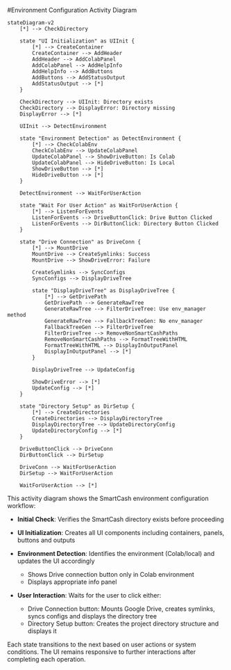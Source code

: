 #Environment Configuration Activity Diagram

```mermaid
stateDiagram-v2
    [*] --> CheckDirectory
    
    state "UI Initialization" as UIInit {
        [*] --> CreateContainer
        CreateContainer --> AddHeader
        AddHeader --> AddColabPanel
        AddColabPanel --> AddHelpInfo
        AddHelpInfo --> AddButtons
        AddButtons --> AddStatusOutput
        AddStatusOutput --> [*]
    }
    
    CheckDirectory --> UIInit: Directory exists
    CheckDirectory --> DisplayError: Directory missing
    DisplayError --> [*]
    
    UIInit --> DetectEnvironment
    
    state "Environment Detection" as DetectEnvironment {
        [*] --> CheckColabEnv
        CheckColabEnv --> UpdateColabPanel
        UpdateColabPanel --> ShowDriveButton: Is Colab
        UpdateColabPanel --> HideDriveButton: Is Local
        ShowDriveButton --> [*]
        HideDriveButton --> [*]
    }
    
    DetectEnvironment --> WaitForUserAction
    
    state "Wait For User Action" as WaitForUserAction {
        [*] --> ListenForEvents
        ListenForEvents --> DriveButtonClick: Drive Button Clicked
        ListenForEvents --> DirButtonClick: Directory Button Clicked
    }
    
    state "Drive Connection" as DriveConn {
        [*] --> MountDrive
        MountDrive --> CreateSymlinks: Success
        MountDrive --> ShowDriveError: Failure
        
        CreateSymlinks --> SyncConfigs
        SyncConfigs --> DisplayDriveTree
        
        state "DisplayDriveTree" as DisplayDriveTree {
            [*] --> GetDrivePath
            GetDrivePath --> GenerateRawTree
            GenerateRawTree --> FilterDriveTree: Use env_manager method
            GenerateRawTree --> FallbackTreeGen: No env_manager
            FallbackTreeGen --> FilterDriveTree
            FilterDriveTree --> RemoveNonSmartCashPaths
            RemoveNonSmartCashPaths --> FormatTreeWithHTML
            FormatTreeWithHTML --> DisplayInOutputPanel
            DisplayInOutputPanel --> [*]
        }
        
        DisplayDriveTree --> UpdateConfig
        
        ShowDriveError --> [*]
        UpdateConfig --> [*]
    }
    
    state "Directory Setup" as DirSetup {
        [*] --> CreateDirectories
        CreateDirectories --> DisplayDirectoryTree
        DisplayDirectoryTree --> UpdateDirectoryConfig
        UpdateDirectoryConfig --> [*]
    }
    
    DriveButtonClick --> DriveConn
    DirButtonClick --> DirSetup
    
    DriveConn --> WaitForUserAction
    DirSetup --> WaitForUserAction
    
    WaitForUserAction --> [*]
```
This activity diagram shows the SmartCash environment configuration workflow:

- **Initial Check**: Verifies the SmartCash directory exists before proceeding
- **UI Initialization**: Creates all UI components including containers, panels, buttons and outputs
- **Environment Detection**: Identifies the environment (Colab/local) and updates the UI accordingly
  - Shows Drive connection button only in Colab environment
  - Displays appropriate info panel

- **User Interaction**: Waits for the user to click either:
  - Drive Connection button: Mounts Google Drive, creates symlinks, syncs configs and displays the directory tree
  - Directory Setup button: Creates the project directory structure and displays it

Each state transitions to the next based on user actions or system conditions. The UI remains responsive to further interactions after completing each operation.